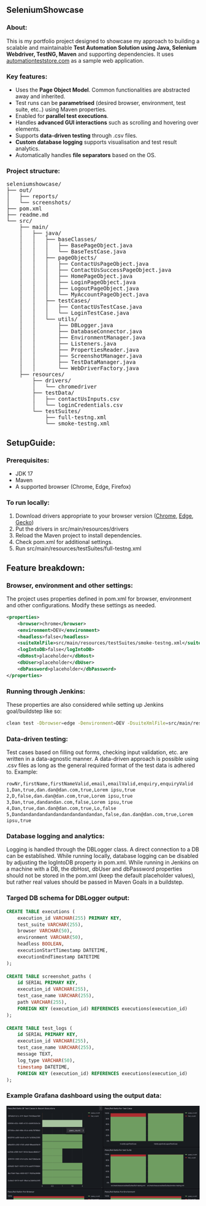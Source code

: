 
## SeleniumShowcase

### About:

This is my portfolio project designed to showcase my approach to building a scalable and maintainable **Test Automation Solution using Java, Selenium Webdriver, TestNG, Maven** and supporting dependencies. It uses [automationteststore.com](https://automationteststore.com/) as a sample web application.

### Key features:
- Uses the **Page Object Model**. Common functionalities are abstracted away and inherited.
- Test runs can be **parametrised** (desired browser, environment, test suite, etc..) using Maven properties.
- Enabled for **parallel test executions**.
- Handles **advanced GUI interactions** such as scrolling and hovering over elements.
- Supports **data-driven testing** through .csv files.
- **Custom database logging** supports visualisation and test result analytics.
- Automatically handles **file separators** based on the OS.

### Project structure:
<pre>
seleniumshowcase/
├── out/
│   ├── reports/
│   └── screenshots/
├── pom.xml
├── readme.md
└── src/
    ├── main/
    │   ├── java/
    │   │   ├── baseClasses/
    │   │   │   ├── BasePageObject.java
    │   │   │   └── BaseTestCase.java
    │   │   ├── pageObjects/
    │   │   │   ├── ContactUsPageObject.java
    │   │   │   ├── ContactUsSuccessPageObject.java
    │   │   │   ├── HomePageObject.java
    │   │   │   ├── LoginPageObject.java
    │   │   │   ├── LogoutPageObject.java
    │   │   │   └── MyAccountPageObject.java
    │   │   ├── testCases/
    │   │   │   ├── ContactUsTestCase.java
    │   │   │   └── LoginTestCase.java
    │   │   └── utils/
    │   │       ├── DBLogger.java
    │   │       ├── DatabaseConnector.java
    │   │       ├── EnvironmentManager.java
    │   │       ├── Listeners.java
    │   │       ├── PropertiesReader.java
    │   │       ├── ScreenshotManager.java
    │   │       ├── TestDataManager.java
    │   │       └── WebDriverFactory.java
    ├── resources/
        ├── drivers/
        │   └── chromedriver
        ├── testData/
        │   ├── contactUsInputs.csv
        │   └── loginCredentials.csv
        └── testSuites/
            ├── full-testng.xml
            └── smoke-testng.xml
</pre>

## SetupGuide:

### Prerequisites:

- JDK 17
- Maven
- A supported browser (Chrome, Edge, Firefox)

### To run locally:

1. Download drivers appropriate to your browser version ([Chrome](https://chromedriver.chromium.org/downloads),
   [Edge](https://developer.microsoft.com/en-us/microsoft-edge/tools/webdriver/), [Gecko](https://github.com/mozilla/geckodriver/releases))
2. Put the drivers in src/main/resources/drivers
3. Reload the Maven project to install dependencies.
4. Check pom.xml for additional settings.
5. Run src/main/resources/testSuites/full-testng.xml

## Feature breakdown:

### Browser, environment and other settings:
The project uses properties defined in pom.xml for browser, environment and other configurations. Modify these settings as needed.
```xml
<properties>
    <browser>chrome</browser>
    <environment>DEV</environment>
    <headless>false</headless>
    <suiteXmlFile>src/main/resources/testSuites/smoke-testng.xml</suiteXmlFile>
    <logIntoDB>false</logIntoDB>
    <dbHost>placeholder</dbHost>
    <dbUser>placeholder</dbUser>
    <dbPassword>placeholder</dbPassword>
</properties>
```

### Running through Jenkins:
These properties are also considered while setting up Jenkins goal/buildstep like so:
```sh
clean test -Dbrowser=edge -Denvironment=DEV -DsuiteXmlFile=src/main/resources/testSuites/full-testng.xml -Dheadless=false -DdbHost=placeholder -DdbUser=placeholder -DdbPassword=placeholder -DlogIntoDB=true
```
### Data-driven testing:

Test cases based on filling out forms, checking input validation, etc. are written in a data-agnostic manner. A data-driven approach is possible using .csv files as long as the general required format of the test data is adhered to. Example:

```csv
rowNr,firstName,firstNameValid,email,emailValid,enquiry,enquiryValid
1,Dan,true,dan.dan@dan.com,true,Lorem ipsu,true
2,D,false,dan.dan@dan.com,true,Lorem ipsu,true
3,Dan,true,dandandan.com,false,Lorem ipsu,true
4,Dan,true,dan.dan@dan.com,true,Lo,false
5,Dandandandandandandandandandandan,false,dan.dan@dan.com,true,Lorem ipsu,true
```

### Database logging and analytics:
Logging is handled through the DBLogger class. A direct connection to a DB can be established. While running locally, database logging can be disabled by adjusting the logIntoDB property in pom.xml. While running in Jenkins on a machine with a DB, the dbHost, dbUser and dbPassword properties should not be stored in the pom.xml (keep the default placeholder values), but rather real values should be passed in Maven Goals in a buildstep.

### Targed DB schema for DBLogger output:

```sql
CREATE TABLE executions (
    execution_id VARCHAR(255) PRIMARY KEY,
    test_suite VARCHAR(255),
    browser VARCHAR(50),
    environment VARCHAR(50),
    headless BOOLEAN,
    executionStartTimestamp DATETIME,
    executionEndTimestamp DATETIME
);

CREATE TABLE screenshot_paths (
    id SERIAL PRIMARY KEY,
    execution_id VARCHAR(255),
    test_case_name VARCHAR(255),
    path VARCHAR(255),
    FOREIGN KEY (execution_id) REFERENCES executions(execution_id)
);

CREATE TABLE test_logs (
    id SERIAL PRIMARY KEY,
    execution_id VARCHAR(255),
    test_case_name VARCHAR(255),
    message TEXT,
    log_type VARCHAR(50),
    timestamp DATETIME,
    FOREIGN KEY (execution_id) REFERENCES executions(execution_id)
);
```

### Example Grafana dashboard using the output data:

![Example Grafana Dashboard](GrafanaExample.png)
